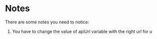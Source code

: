 # Notes

There are some notes you need to notice:

1. You have to change the value of apiUrl variable with the right url for u
